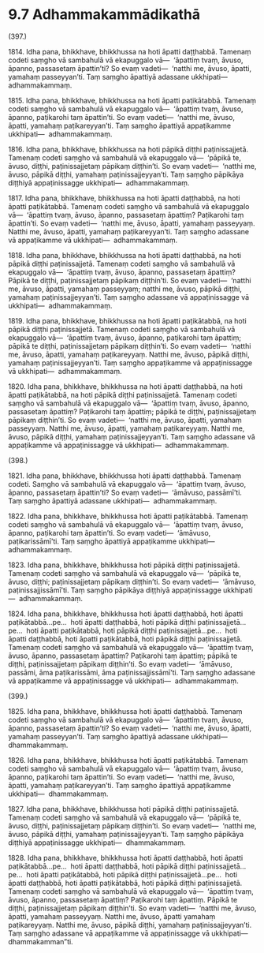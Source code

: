 

# 9.7 Adhammakammādikathā



(397.)

1814\. Idha pana, bhikkhave, bhikkhussa na hoti āpatti daṭṭhabbā. Tamenaṃ codeti saṃgho vā sambahulā vā ekapuggalo vā—  ‘āpattiṃ tvaṃ, āvuso, āpanno, passasetaṃ āpattin’ti? So evaṃ vadeti—  ‘natthi me, āvuso, āpatti, yamahaṃ passeyyan’ti. Taṃ saṃgho āpattiyā adassane ukkhipati—  adhammakammaṃ.

1815\. Idha pana, bhikkhave, bhikkhussa na hoti āpatti paṭikātabbā. Tamenaṃ codeti saṃgho vā sambahulā vā ekapuggalo vā—  ‘āpattiṃ tvaṃ, āvuso, āpanno, paṭikarohi taṃ āpattin’ti. So evaṃ vadeti—  ‘natthi me, āvuso, āpatti, yamahaṃ paṭikareyyan’ti. Taṃ saṃgho āpattiyā appaṭikamme ukkhipati—  adhammakammaṃ.

1816\. Idha pana, bhikkhave, bhikkhussa na hoti pāpikā diṭṭhi paṭinissajjetā. Tamenaṃ codeti saṃgho vā sambahulā vā ekapuggalo vā—  ‘pāpikā te, āvuso, diṭṭhi, paṭinissajjetaṃ pāpikaṃ diṭṭhin’ti. So evaṃ vadeti—  ‘natthi me, āvuso, pāpikā diṭṭhi, yamahaṃ paṭinissajjeyyan’ti. Taṃ saṃgho pāpikāya diṭṭhiyā appaṭinissagge ukkhipati—  adhammakammaṃ.

1817\. Idha pana, bhikkhave, bhikkhussa na hoti āpatti daṭṭhabbā, na hoti āpatti paṭikātabbā. Tamenaṃ codeti saṃgho vā sambahulā vā ekapuggalo vā—  ‘āpattiṃ tvaṃ, āvuso, āpanno, passasetaṃ āpattiṃ? Paṭikarohi taṃ āpattin’ti. So evaṃ vadeti—  ‘natthi me, āvuso, āpatti, yamahaṃ passeyyaṃ. Natthi me, āvuso, āpatti, yamahaṃ paṭikareyyan’ti. Taṃ saṃgho adassane vā appaṭikamme vā ukkhipati—  adhammakammaṃ.

1818\. Idha pana, bhikkhave, bhikkhussa na hoti āpatti daṭṭhabbā, na hoti pāpikā diṭṭhi paṭinissajjetā. Tamenaṃ codeti saṃgho vā sambahulā vā ekapuggalo vā—  ‘āpattiṃ tvaṃ, āvuso, āpanno, passasetaṃ āpattiṃ? Pāpikā te diṭṭhi, paṭinissajjetaṃ pāpikaṃ diṭṭhin’ti. So evaṃ vadeti—  ‘natthi me, āvuso, āpatti, yamahaṃ passeyyaṃ; natthi me, āvuso, pāpikā diṭṭhi, yamahaṃ paṭinissajjeyyan’ti. Taṃ saṃgho adassane vā appaṭinissagge vā ukkhipati—  adhammakammaṃ.

1819\. Idha pana, bhikkhave, bhikkhussa na hoti āpatti paṭikātabbā, na hoti pāpikā diṭṭhi paṭinissajjetā. Tamenaṃ codeti saṃgho vā sambahulā vā ekapuggalo vā—  ‘āpattiṃ tvaṃ, āvuso, āpanno, paṭikarohi taṃ āpattiṃ; pāpikā te diṭṭhi, paṭinissajjetaṃ pāpikaṃ diṭṭhin’ti. So evaṃ vadeti—  ‘natthi me, āvuso, āpatti, yamahaṃ paṭikareyyaṃ. Natthi me, āvuso, pāpikā diṭṭhi, yamahaṃ paṭinissajjeyyan’ti. Taṃ saṃgho appaṭikamme vā appaṭinissagge vā ukkhipati—  adhammakammaṃ.

1820\. Idha pana, bhikkhave, bhikkhussa na hoti āpatti daṭṭhabbā, na hoti āpatti paṭikātabbā, na hoti pāpikā diṭṭhi paṭinissajjetā. Tamenaṃ codeti saṃgho vā sambahulā vā ekapuggalo vā—  ‘āpattiṃ tvaṃ, āvuso, āpanno, passasetaṃ āpattiṃ? Paṭikarohi taṃ āpattiṃ; pāpikā te diṭṭhi, paṭinissajjetaṃ pāpikaṃ diṭṭhin’ti. So evaṃ vadeti—  ‘natthi me, āvuso, āpatti, yamahaṃ passeyyaṃ. Natthi me, āvuso, āpatti, yamahaṃ paṭikareyyaṃ. Natthi me, āvuso, pāpikā diṭṭhi, yamahaṃ paṭinissajjeyyan’ti. Taṃ saṃgho adassane vā appaṭikamme vā appaṭinissagge vā ukkhipati—  adhammakammaṃ.

(398.)

1821\. Idha pana, bhikkhave, bhikkhussa hoti āpatti daṭṭhabbā. Tamenaṃ codeti. Saṃgho vā sambahulā vā ekapuggalo vā—  ‘āpattiṃ tvaṃ, āvuso, āpanno, passasetaṃ āpattin’ti? So evaṃ vadeti—  ‘āmāvuso, passāmī’ti. Taṃ saṃgho āpattiyā adassane ukkhipati—  adhammakammaṃ.

1822\. Idha pana, bhikkhave, bhikkhussa hoti āpatti paṭikātabbā. Tamenaṃ codeti saṃgho vā sambahulā vā ekapuggalo vā—  ‘āpattiṃ tvaṃ, āvuso, āpanno, paṭikarohi taṃ āpattin’ti. So evaṃ vadeti—  ‘āmāvuso, paṭikarissāmī’ti. Taṃ saṃgho āpattiyā appaṭikamme ukkhipati—  adhammakammaṃ.

1823\. Idha pana, bhikkhave, bhikkhussa hoti pāpikā diṭṭhi paṭinissajjetā. Tamenaṃ codeti saṃgho vā sambahulā vā ekapuggalo vā—  ‘pāpikā te, āvuso, diṭṭhi; paṭinissajjetaṃ pāpikaṃ diṭṭhin’ti. So evaṃ vadeti—  ‘āmāvuso, paṭinissajjissāmī’ti. Taṃ saṃgho pāpikāya diṭṭhiyā appaṭinissagge ukkhipati—  adhammakammaṃ.

1824\. Idha pana, bhikkhave, bhikkhussa hoti āpatti daṭṭhabbā, hoti āpatti paṭikātabbā…pe…  hoti āpatti daṭṭhabbā, hoti pāpikā diṭṭhi paṭinissajjetā…pe…  hoti āpatti paṭikātabbā, hoti pāpikā diṭṭhi paṭinissajjetā…pe…  hoti āpatti daṭṭhabbā, hoti āpatti paṭikātabbā, hoti pāpikā diṭṭhi paṭinissajjetā. Tamenaṃ codeti saṃgho vā sambahulā vā ekapuggalo vā—  ‘āpattiṃ tvaṃ, āvuso, āpanno, passasetaṃ āpattiṃ? Paṭikarohi taṃ āpattiṃ; pāpikā te diṭṭhi, paṭinissajjetaṃ pāpikaṃ diṭṭhin’ti. So evaṃ vadeti—  ‘āmāvuso, passāmi, āma paṭikarissāmi, āma paṭinissajjissāmī’ti. Taṃ saṃgho adassane vā appaṭikamme vā appaṭinissagge vā ukkhipati—  adhammakammaṃ.

(399.)

1825\. Idha pana, bhikkhave, bhikkhussa hoti āpatti daṭṭhabbā. Tamenaṃ codeti saṃgho vā sambahulā vā ekapuggalo vā—  ‘āpattiṃ tvaṃ, āvuso, āpanno, passasetaṃ āpattin’ti? So evaṃ vadeti—  ‘natthi me, āvuso, āpatti, yamahaṃ passeyyan’ti. Taṃ saṃgho āpattiyā adassane ukkhipati—  dhammakammaṃ.

1826\. Idha pana, bhikkhave, bhikkhussa hoti āpatti paṭikātabbā. Tamenaṃ codeti saṃgho vā sambahulā vā ekapuggalo vā—  ‘āpattiṃ tvaṃ, āvuso, āpanno, paṭikarohi taṃ āpattin’ti. So evaṃ vadeti—  ‘natthi me, āvuso, āpatti, yamahaṃ paṭikareyyan’ti. Taṃ saṃgho āpattiyā appaṭikamme ukkhipati—  dhammakammaṃ.

1827\. Idha pana, bhikkhave, bhikkhussa hoti pāpikā diṭṭhi paṭinissajjetā. Tamenaṃ codeti saṃgho vā sambahulā vā ekapuggalo vā—  ‘pāpikā te, āvuso, diṭṭhi, paṭinissajjetaṃ pāpikaṃ diṭṭhin’ti. So evaṃ vadeti—  ‘natthi me, āvuso, pāpikā diṭṭhi, yamahaṃ paṭinissajjeyyan’ti. Taṃ saṃgho pāpikāya diṭṭhiyā appaṭinissagge ukkhipati—  dhammakammaṃ.

1828\. Idha pana, bhikkhave, bhikkhussa hoti āpatti daṭṭhabbā, hoti āpatti paṭikātabbā…pe…  hoti āpatti daṭṭhabbā, hoti pāpikā diṭṭhi paṭinissajjetā…pe…  hoti āpatti paṭikātabbā, hoti pāpikā diṭṭhi paṭinissajjetā…pe…  hoti āpatti daṭṭhabbā, hoti āpatti paṭikātabbā, hoti pāpikā diṭṭhi paṭinissajjetā. Tamenaṃ codeti saṃgho vā sambahulā vā ekapuggalo vā—  ‘āpattiṃ tvaṃ, āvuso, āpanno, passasetaṃ āpattiṃ? Paṭikarohi taṃ āpattiṃ. Pāpikā te diṭṭhi, paṭinissajjetaṃ pāpikaṃ diṭṭhin’ti. So evaṃ vadeti—  ‘natthi me, āvuso, āpatti, yamahaṃ passeyyaṃ. Natthi me, āvuso, āpatti yamahaṃ paṭikareyyaṃ. Natthi me, āvuso, pāpikā diṭṭhi, yamahaṃ paṭinissajjeyyan’ti. Taṃ saṃgho adassane vā appaṭikamme vā appaṭinissagge vā ukkhipati—  dhammakamman”ti.



